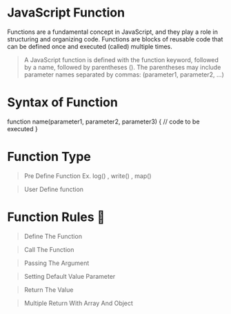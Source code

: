 # JavaScript Function

Functions are a fundamental concept in JavaScript, and they play a role in structuring and organizing code. Functions are blocks of reusable code that can be defined once and executed (called) multiple times.
> A JavaScript function is defined with the function keyword, followed by a name, followed by parentheses ().
> The parentheses may include parameter names separated by commas:
(parameter1, parameter2, ...)

# Syntax of Function

function name(parameter1, parameter2, parameter3) {
  // code to be executed
}

# Function Type

> Pre Define Function Ex. log() , write() , map()

> User Define function

# Function Rules 💬

> Define The Function

> Call The Function

> Passing The Argument

> Setting Default Value Parameter

> Return The Value

> Multiple Return With Array And Object
